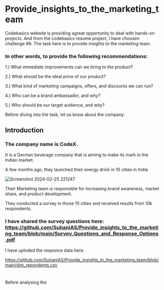 # Provide_insights_to_the_marketing_team
Codebasics website is providing agreat oppertunity to deal with hands-on projects. And from the codebasics resume project, I have choosen challenge #6.
The task here is to provide insights to the marketing team. 

### In other words, to provide the following recommendations:
 
1.) What immediate improvements can we bring to the product?

2.) What should be the ideal price of our product?

3.) What kind of marketing campaigns, offers, and discounts we can run?

4.) Who can be a brand ambassador, and why?

5.) Who should be our target audience, and why?

Before diving into the task, let us know about the company.
## Introduction
### The company name is CodeX.
It is a German beverage company that is aiming to make its mark in the Indian market. 

A few months ago, they launched their energy drink in 10 cities in India

![Screenshot 2024-02-25 221247](https://github.com/SuhaniAS/Provide_insights_to_the_marketing_team/assets/137792301/39dc5d9c-f53f-4ca7-b7c3-9dc8981e2ee6)

Their Marketing team is responsible for increasing brand awareness, market share, and product development.

They conducted a survey in those 10 cities and received results from 10k respondents.

### I have shared the survey questions here: https://github.com/SuhaniAS/Provide_insights_to_the_marketing_team/blob/main/Survey_Questions_and_Response_Options.pdf

I have uploded the responce data here: 

https://github.com/SuhaniAS/Provide_insights_to_the_marketing_team/blob/main/dim_repondents.csv



#
Before analysing the 

